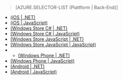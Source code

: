 ﻿> [AZURE.SELECTOR-LIST (Plattform | Back-End)]
- [(iOS | .NET)](/de-de/documentation/articles/mobile-services-dotnet-backend-ios-get-started-push/)
- [(iOS | JavaScript)](/de-de/documentation/articles/mobile-services-javascript-backend-ios-get-started-push/)
- [(Windows Store C# | .NET)](/de-de/documentation/articles/mobile-services-dotnet-backend-windows-store-dotnet-get-started-push/)
- [(Windows Store C# | JavaScript)](/de-de/documentation/articles/mobile-services-javascript-backend-windows-store-dotnet-get-started-push/)
- [(Windows Store JavaScript | .NET)](/de-de/documentation/articles/mobile-services-dotnet-backend-windows-store-javascript-get-started-push/)
- [(Windows Store JavaScript | JavaScript)](/de-de/documentation/articles/mobile-services-javascript-backend-windows-store-javascript-get-started-push/)
- - [(Windows Phone | .NET)](/de-de/documentation/articles/mobile-services-dotnet-backend-windows-phone-get-started-push/)
- [(Windows Phone | JavaScript)](/de-de/documentation/articles/mobile-services-javascript-backend-windows-phone-get-started-push/)
- [(Android | .NET)](/de-de/documentation/articles/mobile-services-dotnet-backend-android-get-started-push/)
- [(Android | JavaScript)](/de-de/documentation/articles/mobile-services-javascript-backend-android-get-started-push/)

<!--HONumber=42-->
